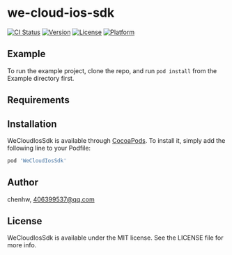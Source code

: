 # we-cloud-ios-sdk

[![CI Status](https://img.shields.io/travis/chenhw/WeCloudIosSdk.svg?style=flat)](https://travis-ci.org/chenhw/WeCloudIosSdk)
[![Version](https://img.shields.io/cocoapods/v/WeCloudIosSdk.svg?style=flat)](https://cocoapods.org/pods/WeCloudIosSdk)
[![License](https://img.shields.io/cocoapods/l/WeCloudIosSdk.svg?style=flat)](https://cocoapods.org/pods/WeCloudIosSdk)
[![Platform](https://img.shields.io/cocoapods/p/WeCloudIosSdk.svg?style=flat)](https://cocoapods.org/pods/WeCloudIosSdk)

## Example

To run the example project, clone the repo, and run `pod install` from the Example directory first.

## Requirements

## Installation

WeCloudIosSdk is available through [CocoaPods](https://cocoapods.org). To install
it, simply add the following line to your Podfile:

```ruby
pod 'WeCloudIosSdk'
```

## Author

chenhw, 406399537@qq.com

## License

WeCloudIosSdk is available under the MIT license. See the LICENSE file for more info.
